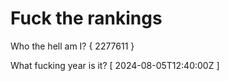 # Fuck the rankings

Who the hell am I?
{ 2277611 }

What fucking year is it?
[ 2024-08-05T12:40:00Z ]
